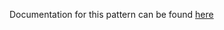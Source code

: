 Documentation for this pattern can be found [here](https://github.com/awslabs/aws-solutions-constructs/blob/main/source/patterns/%40aws-solutions-constructs/aws-apigateway-lambda/README.adoc)
